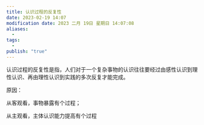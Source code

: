 ```yaml
---
title: 认识过程的反复性
date: 2023-02-19 14:07
modification date: 2023 二月 19日 星期日 14:07:08
aliases:
  - 
tags:
  - 
publish: "true"
---
```


认识过程的反复性是指，人们对于一个复杂事物的认识往往要经过由感性认识到理性认识、再由理性认识到实践的多次反复才能完成。

原因：

从客观看，事物暴露有个过程；

从主观看，主体认识能力提高有个过程
